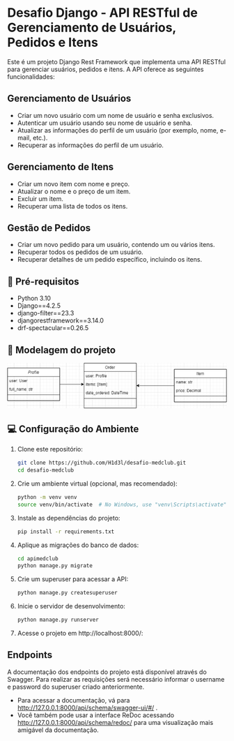 # Desafio Django - API RESTful de Gerenciamento de Usuários, Pedidos e Itens

Este é um projeto Django Rest Framework que implementa uma API RESTful para gerenciar usuários, pedidos e itens. A API oferece as seguintes funcionalidades:

## Gerenciamento de Usuários

- Criar um novo usuário com um nome de usuário e senha exclusivos.
- Autenticar um usuário usando seu nome de usuário e senha.
- Atualizar as informações do perfil de um usuário (por exemplo, nome, e-mail, etc.).
- Recuperar as informações do perfil de um usuário.

## Gerenciamento de Itens

- Criar um novo item com nome e preço.
- Atualizar o nome e o preço de um item.
- Excluir um item.
- Recuperar uma lista de todos os itens.

## Gestão de Pedidos

- Criar um novo pedido para um usuário, contendo um ou vários itens.
- Recuperar todos os pedidos de um usuário.
- Recuperar detalhes de um pedido específico, incluindo os itens.

## 🚀 Pré-requisitos

- Python 3.10
- Django==4.2.5
- django-filter==23.3
- djangorestframework==3.14.0
- drf-spectacular==0.26.5

## 🔖 Modelagem do projeto

![Diagrama de classe](apimedclub/apimedclub/docs/diagrama.png)

## 💻 Configuração do Ambiente

1. Clone este repositório:
   ```bash
   git clone https://github.com/H1d3l/desafio-medclub.git
   cd desafio-medclub
   ```
2. Crie um ambiente virtual (opcional, mas recomendado):
   ```bash
   python -m venv venv
   source venv/bin/activate  # No Windows, use "venv\Scripts\activate"
   ```
3. Instale as dependências do projeto:
   ```bash
   pip install -r requirements.txt
   ```
4. Aplique as migrações do banco de dados:
   ```bash
   cd apimedclub
   python manage.py migrate
   ```
5. Crie um superuser para acessar a API:
   ```bash
   python manage.py createsuperuser
   ```
6. Inicie o servidor de desenvolvimento:
   ```bash
   python manage.py runserver
   ```
6. Acesse o projeto em http://localhost:8000/:

## Endpoints

A documentação dos endpoints do projeto está disponível através do Swagger.
Para realizar as requisições será necessário informar o username e password do superuser criado anteriormente.
- Para acessar a documentação, vá para http://127.0.0.1:8000/api/schema/swagger-ui/#/ .
- Você também pode usar a interface ReDoc acessando http://127.0.0.1:8000/api/schema/redoc/ para uma visualização mais amigável da documentação.
